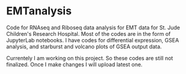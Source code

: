 # EMTanalysis
Code for RNAseq and Riboseq data analysis for EMT data for St. Jude Children's Research Hospital. Most of the codes are in the form of JupyterLab notebooks.
I have codes for differential expression, GSEA analysis, and starburst and volcano plots of GSEA output data.

Currentely I am working on this project. So these codes are still not finalized. Once I make changes I will upload latest one.
